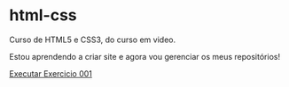 # html-css
 Curso de HTML5 e CSS3, do curso em video.

 Estou aprendendo a criar site e agora vou gerenciar os meus repositórios!

<a href="https://kauelucena2k.github.io/html-css/exercicios/ex001/">Executar Exercicio 001</a>